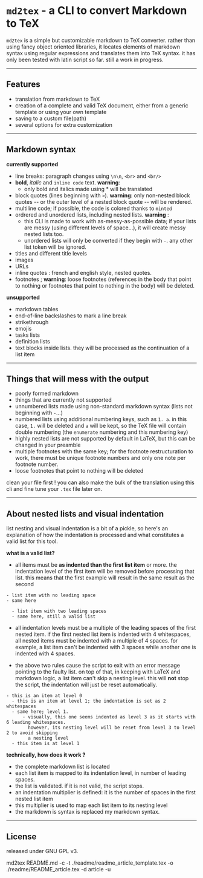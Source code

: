# `md2tex` - a CLI to convert Markdown to TeX

`md2tex` is a simple but customizable markdown to TeX converter. rather than using fancy object oriented 
libraries, it locates elements of markdown syntax using regular expressions and translates them into TeX syntax.
it has only been tested with latin script so far. still a work in progress.

---

## Features
- translation from markdown to TeX
- creation of a complete and valid TeX document, either from a generic template or using your own template
- saving to a custom file(path)
- several options for extra customization

---

## Markdown syntax
**currently supported**
- line breaks: paragraph changes using `\n\n`, `<br>` and `<br/>`
- **bold**, *italic* and `inline code` text. **warning**:
  - only bold and italics made using \* will be translated
- block quotes (lines beginning with `>`). **warning**: only non-nested block quotes -- or the outer
  level of a nested block quote --  will be rendered.
- multiline code; if possible, the code is colored thanks to `minted`
- ordrered and unordered lists, including nested lists. **warning** : 
  - this CLI is made to work with as-messy-as-possible data; 
    if your lists are messy (using different levels of space...),
    it will create messy nested lists too.
  - unordered lists will only be converted if they begin with `-`. any other list token
    will be ignored.
- titles and different title levels
- images
- URLs
- inline quotes : french and english style, nested quotes.
- footnotes ; **warning**: loose footnotes (references in the body that point to nothing
  or footnotes that point to nothing in the body) will be deleted.

**unsupported**
- markdown tables
- end-of-line backslashes to mark a line break
- strikethrough
- emojis
- tasks lists
- definition lists
- text blocks inside lists. they will be processed as the continuation
  of a list item

---

## Things that will mess with the output

- poorly formed markdown
- things that are currently not supported
- unnumbered lists made using non-standard markdown syntax (lists not beginning with `-`...)
- numbered lists using additional numbering keys, such as `1. a`. in this case, `1.` will be 
  deleted and `a` will be kept, so the TeX file will contain double numbering (the `enumerate` 
  numbering and this numbering key)
- highly nested lists are not supported by default in LaTeX, but this can be changed in your preamble
- multiple footnotes with the same key; for the footnote restructuration to work,
  there must be unique footnote numbers and only one note per footnote number.
- loose footnotes that point to nothing will be deleted

clean your file first ! you can also make the bulk of the translation using this cli and fine tune your `.tex` 
file later on.

---

## About nested lists and visual indentation

list nesting and visual indentation is a bit of a pickle, so here's an explanation of how
the indentation is processed and what constitutes a valid list for this tool.

**what is a valid list?**
- all items must be **as indented than the first list item** or more. the indentation level of the first item
  will be removed before processing that list. this means that the first example will result in the same
  result as the second
```
- list item with no leading space
- same here
```

```
  - list item with two leading spaces
  - same here, still a valid list
```

- all indentation levels must be a multiple of the leading spaces of the first nested item. if the first nested 
  list item is indented with 4 whitespaces, all nested items must be indented with a multiple of 4 spaces. for example,
  a list item can't be indented with 3 spaces while another one is indented with 4 spaces.

- the above two rules cause the script to exit with an error message pointing to the faulty list. on top of that,
  in keeping with LaTeX and markdown logic, a list item can't skip a nesting level. this will **not** stop the script,
  the indentation will just be reset automatically.

```
- this is an item at level 0
  - this is an item at level 1; the indentation is set as 2 whitespaces
  - same here; level 1.
      - visually, this one seems indented as level 3 as it starts with 6 leading whitespaces.
        however, its nesting level will be reset from level 3 to level 2 to avoid skipping
        a nesting level
  - this item is at level 1
```

**technically, how does it work ?**
- the complete markdown list is located
- each list item is mapped to its indentation level, in number of leading spaces.
- the list is validated. if it is not valid, the script stops.
- an indentation multiplier is defined: it is the number of spaces in the first nested list item
- this multiplier is used to map each list item to its nesting level
- the markdown is syntax is replaced my markdown syntax.

---

## License
released under GNU GPL v3.

md2tex README.md -c -t ./readme/readme_article_template.tex -o ./readme/README_article.tex -d article -u
